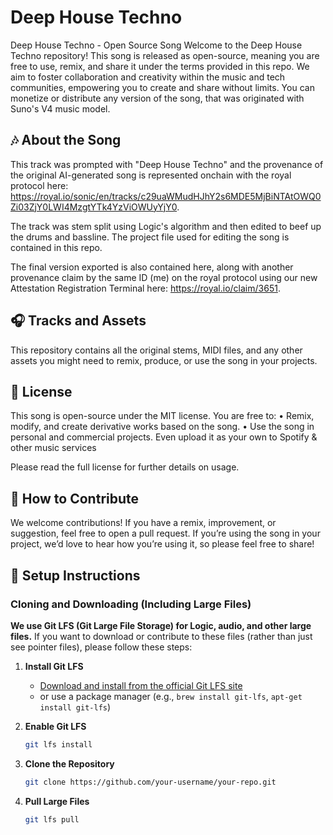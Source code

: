 # Deep House Techno

Deep House Techno - Open Source Song
Welcome to the Deep House Techno repository! This song is released as open-source, meaning you are free to use, remix, and share it under the terms provided in this repo. We aim to foster collaboration and creativity within the music and tech communities, empowering you to create and share without limits. You can monetize or distribute any version of the song, that was originated with Suno's V4 music model.

## 🎶 About the Song

This track was prompted with "Deep House Techno" and the provenance of the original AI-generated song is represented onchain with the royal protocol here: https://royal.io/sonic/en/tracks/c29uaWMudHJhY2s6MDE5MjBiNTAtOWQ0Zi03ZjY0LWI4MzgtYTk4YzViOWUyYjY0.

The track was stem split using Logic's algorithm and then edited to beef up the drums and bassline. The project file used for editing the song is contained in this repo.

The final version exported is also contained here, along with another provenance claim by the same ID (me) on the royal protocol using our new Attestation Registration Terminal here: https://royal.io/claim/3651.

## 🎧 Tracks and Assets

This repository contains all the original stems, MIDI files, and any other assets you might need to remix, produce, or use the song in your projects.

## 📜 License

This song is open-source under the MIT license. You are free to: • Remix, modify, and create derivative works based on the song. • Use the song in personal and commercial projects. Even upload it as your own to Spotify & other music services

Please read the full license for further details on usage.

## 🚀 How to Contribute

We welcome contributions! If you have a remix, improvement, or suggestion, feel free to open a pull request. If you’re using the song in your project, we’d love to hear how you’re using it, so please feel free to share!

## 🔧 Setup Instructions

### Cloning and Downloading (Including Large Files)

**We use Git LFS (Git Large File Storage) for Logic, audio, and other large files.** If you want to download or contribute to these files (rather than just see pointer files), please follow these steps:

1. **Install Git LFS**  
   - [Download and install from the official Git LFS site](https://git-lfs.github.com/)  
   - or use a package manager (e.g., `brew install git-lfs`, `apt-get install git-lfs`)

2. **Enable Git LFS**  
   ```bash
   git lfs install
   ```

3. **Clone the Repository**  
   ```bash
   git clone https://github.com/your-username/your-repo.git
   ```

4. **Pull Large Files**  
   ```bash
   git lfs pull
   ```
